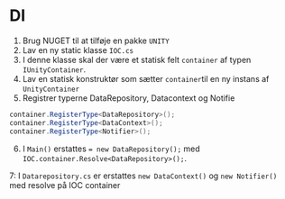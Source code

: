 # DI

1. Brug NUGET til at tilføje en pakke `UNITY`
2. Lav en ny static klasse `IOC.cs`
3. I denne klasse skal der være et statisk felt `container` af typen `IUnityContainer`.
4. Lav en statisk konstruktør som sætter `container`til en ny instans af `UnityContainer`
5. Registrer typerne DataRepository, Datacontext og Notifie
```C#
container.RegisterType<DataRepository>();
container.RegisterType<DataContext>();
container.RegisterType<Notifier>();
```
6. I `Main()` erstattes `= new DataRepository();` med `IOC.container.Resolve<DataRepository>();`.

7: I `Datarepository.cs` er erstattes `new DataContext()` og `new Notifier()` med resolve på IOC container
